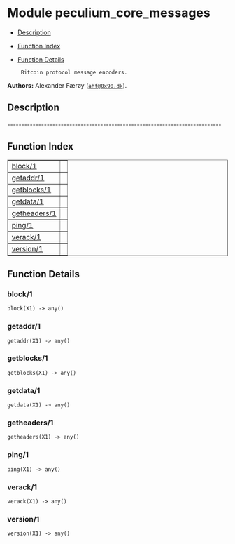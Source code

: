 

# Module peculium_core_messages #
* [Description](#description)
* [Function Index](#index)
* [Function Details](#functions)


       Bitcoin protocol message encoders.
__Authors:__ Alexander Færøy ([`ahf@0x90.dk`](mailto:ahf@0x90.dk)).
<a name="description"></a>

## Description ##
   ----------------------------------------------------------------------------<a name="index"></a>

## Function Index ##


<table width="100%" border="1" cellspacing="0" cellpadding="2" summary="function index"><tr><td valign="top"><a href="#block-1">block/1</a></td><td></td></tr><tr><td valign="top"><a href="#getaddr-1">getaddr/1</a></td><td></td></tr><tr><td valign="top"><a href="#getblocks-1">getblocks/1</a></td><td></td></tr><tr><td valign="top"><a href="#getdata-1">getdata/1</a></td><td></td></tr><tr><td valign="top"><a href="#getheaders-1">getheaders/1</a></td><td></td></tr><tr><td valign="top"><a href="#ping-1">ping/1</a></td><td></td></tr><tr><td valign="top"><a href="#verack-1">verack/1</a></td><td></td></tr><tr><td valign="top"><a href="#version-1">version/1</a></td><td></td></tr></table>


<a name="functions"></a>

## Function Details ##

<a name="block-1"></a>

### block/1 ###

`block(X1) -> any()`


<a name="getaddr-1"></a>

### getaddr/1 ###

`getaddr(X1) -> any()`


<a name="getblocks-1"></a>

### getblocks/1 ###

`getblocks(X1) -> any()`


<a name="getdata-1"></a>

### getdata/1 ###

`getdata(X1) -> any()`


<a name="getheaders-1"></a>

### getheaders/1 ###

`getheaders(X1) -> any()`


<a name="ping-1"></a>

### ping/1 ###

`ping(X1) -> any()`


<a name="verack-1"></a>

### verack/1 ###

`verack(X1) -> any()`


<a name="version-1"></a>

### version/1 ###

`version(X1) -> any()`


